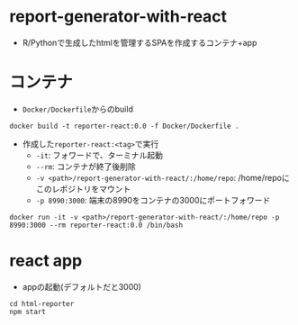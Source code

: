 # report-generator-with-react
* R/Pythonで生成したhtmlを管理するSPAを作成するコンテナ+app


# コンテナ
* `Docker/Dockerfile`からのbuild
```
docker build -t reporter-react:0.0 -f Docker/Dockerfile .
```

* 作成した`reporter-react:<tag>`で実行
  * `-it`: フォワードで、ターミナル起動
  * `--rm`: コンテナが終了後削除
  * `-v <path>/report-generator-with-react/:/home/repo`: /home/repoにこのレポジトリをマウント
  * `-p 8990:3000`: 端末の8990をコンテナの3000にポートフォワード
```
docker run -it -v <path>/report-generator-with-react/:/home/repo -p 8990:3000 --rm reporter-react:0.0 /bin/bash
```

# react app
* appの起動(デフォルトだと3000)
```
cd html-reporter
npm start
```

